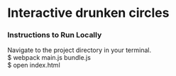 <h1>Interactive drunken circles</h1>
<h3>Instructions to Run Locally</h3>

Navigate to the project directory in your terminal.
<br>
$ webpack main.js bundle.js
<br>
$ open index.html
